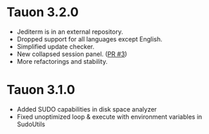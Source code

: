 # Tauon 3.2.0

- Jediterm is in an external repository.
- Dropped support for all languages except English.
- Simplified update checker.
- New collapsed session panel. ([PR #3](https://github.com/achiikun/tauon-ssh/pull/3))
- More refactorings and stability.

# Tauon 3.1.0

- Added SUDO capabilities in disk space analyzer
- Fixed unoptimized loop & execute with environment variables in SudoUtils

